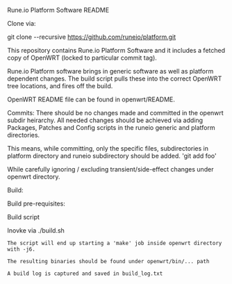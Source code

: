 
Rune.io  Platform Software README

Clone via:

git clone --recursive https://github.com/runeio/platform.git

This repository contains Rune.io Platform Software and it includes a
fetched copy of OpenWRT (locked to particular commit tag).

Rune.io Platform software brings in generic software as well as platform
dependent changes. The build script pulls these into the correct OpenWRT
tree locations, and fires off the build.

OpenWRT README file can be found in openwrt/README.


Commits:
There should be no changes made and committed in the openwrt subdir heirarchy.
All needed changes should be achieved via adding Packages, Patches
and Config scripts in the runeio  generic and platform directories.

This means, while committing,  only the specific  files, subdirectories
in platform directory and runeio subdirectory should be added.
'git add foo'

While carefully ignoring / excluding transient/side-effect changes
under openwrt directory.

Build:

   Build pre-requisites:

   Build script

   Inovke via  ./build.sh

	The script will end up starting a 'make' job inside openwrt directory with -j6.

	The resulting binaries should be found under openwrt/bin/... path

	A build log is captured and saved in build_log.txt

